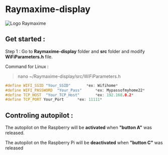 # Raymaxime-display
![Logo Raymaxime](../docs/Raymaxime_logo.png)

## Get started :
Step 1 : Go to **Raymaxime-display** folder and **src** folder and modify **WiFiParameters.h** file.

Command for Linux :

> nano ~/Raymaxime-display/src/WiFiParameters.h

```c++
#define WIFI_SSID "Your_SSID"		*ex: Wifihome*
#define WIFI_PASSWORD  "Your_Pass"		*ex: Mypassofmyhome22*
#define TCP_HOST  "Your_TCP_Host"		*ex: 192.168.0.2*
#define TCP_PORT Your_Port		*ex: 11111*
```

## Controling autopilot :

The autopilot on the Raspberry will be **activated** when **"button A"** was released.

The autopilot on the Raspberry Pi will be **deactivated** when **"button C"** was released
